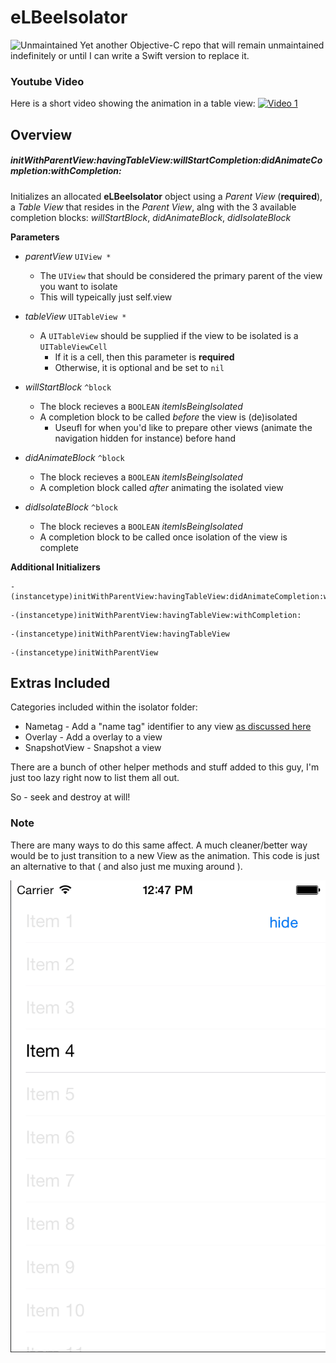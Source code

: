 eLBeeIsolator
=============

![Unmaintained](https://img.shields.io/badge/%E2%9A%A0-unmaintained-red.svg?style=flat)
Yet another Objective-C repo that will remain unmaintained indefinitely or until I can write a Swift version to replace it.

### Youtube Video
Here is a short video showing the animation in a table view:
[![Video 1](http://img.youtube.com/vi/OCBW07jk0YM/0.jpg)](https://www.youtube.com/watch?v=OCBW07jk0YM)

## Overview

##### initWithParentView:havingTableView:willStartCompletion:didAnimateCompletion:withCompletion:

Initializes an allocated **eLBeeIsolator** object using a *Parent View* (**required**), a *Table View* that resides in the *Parent View*, alng with the 3 available completion blocks: *willStartBlock*, *didAnimateBlock*, *didIsolateBlock*

**Parameters**
* *parentView* `UIView *`
  * The `UIView` that should be considered the primary parent of the view you want to isolate
  * This will typeically just self.view

* *tableView* `UITableView *`
  * A `UITableView` should be supplied if the view to be isolated is a `UITableViewCell`
    * If it is a cell, then this parameter is **required**
    * Otherwise, it is optional and be set to `nil`

* *willStartBlock* `^block`
  * The block recieves a `BOOLEAN` *itemIsBeingIsolated*
  * A completion block to be called *before* the view is (de)isolated
    * Useufl for when you'd like to prepare other views (animate the navigation hidden for instance) before hand

* *didAnimateBlock* `^block`
  * The block recieves a `BOOLEAN` *itemIsBeingIsolated*
  * A completion block called *after* animating the isolated view

* *didIsolateBlock* `^block`
  * The block recieves a `BOOLEAN` *itemIsBeingIsolated*
  * A completion block to be called once isolation of the view is complete


**Additional Initializers**

```objc
-(instancetype)initWithParentView:havingTableView:didAnimateCompletion:withCompletion:
```
```objc
-(instancetype)initWithParentView:havingTableView:withCompletion:
```
```objc
-(instancetype)initWithParentView:havingTableView
```

```objc
-(instancetype)initWithParentView
```


## Extras Included
Categories included within the isolator folder:

* Nametag - Add a "name tag" identifier to any view [as discussed here](http://www.objc.io/issue-3/advanced-auto-layout-toolbox.html)
* Overlay - Add a overlay to a view
* SnapshotView - Snapshot a view

There are a bunch of other helper methods and stuff added to this guy, I'm just too lazy right now to list them all out.  

So - seek and destroy at will!

### Note
There are many ways to do this same affect.   A much cleaner/better way would be to just transition to a new View as the animation.  This code is just an alternative to that ( and also just me muxing around ).


![screenshot](screenshot.png)


